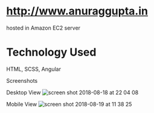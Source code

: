 # http://www.anuraggupta.in
hosted in Amazon EC2 server

# Technology Used
HTML, SCSS, Angular

Screenshots

Desktop View
![screen shot 2018-08-18 at 22 04 08](https://user-images.githubusercontent.com/15166401/44306008-6851fb00-a3a3-11e8-8ef4-e2c37bd98325.png)

Mobile View
![screen shot 2018-08-19 at 11 38 25](https://user-images.githubusercontent.com/15166401/44306065-a4d22680-a3a4-11e8-8cee-c7f30be81938.png)

